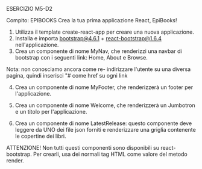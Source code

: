 ESERCIZIO M5-D2

Compito: EPIBOOKS
Crea la tua prima applicazione React, EpiBooks!

1. Utilizza il template create-react-app per creare una nuova applicazione.
2. Installa e importa bootstrap@4.6.1 + react-bootstrap@1.6.4 nell'applicazione.
3. Crea un componente di nome MyNav, che renderizzi una navbar di bootstrap con i seguenti link: Home, About e Browse.

Nota: non conosciamo ancora come re- indirizzare l'utente su una diversa pagina, quindi inserisci "# come href su ogni link

4. Crea un componente di nome MyFooter, che renderizzerà un footer per l'applicazione.

5. Crea un componente di nome Welcome, che renderizzerà un Jumbotron e un titolo per l'applicazione.
6. Crea un componente di nome LatestRelease: questo componente deve leggere da UNO dei file json forniti e renderizzare una griglia contenente le copertine dei libri.

ATTENZIONE! Non tutti questi componenti sono disponibili su react-bootstrap. Per crearli, usa dei normali tag HTML come valore del metodo render.


